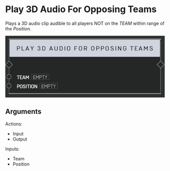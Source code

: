# Play 3D Audio For Opposing Teams



Plays a 3D audio clip audible to all players NOT on the _TEAM_ within range of the _Position_.

![Play 3D Audio For Opposing Teams](../../.gitbook/assets/images/scripting/audio/play3daudioforopposingteams.png)

## Arguments

Actions:

- Input
- Output

Inputs:

- Team
- Position
